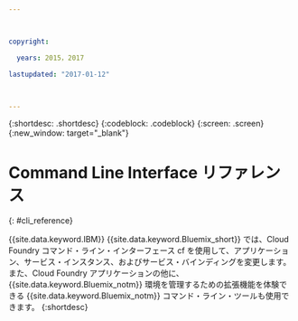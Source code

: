 ```yaml
---



copyright:

  years: 2015，2017

lastupdated: "2017-01-12"



---
```


{:shortdesc: .shortdesc}
{:codeblock: .codeblock}
{:screen: .screen}
{:new_window: target="_blank"}

# Command Line Interface リファレンス
{: #cli_reference}

{{site.data.keyword.IBM}} {{site.data.keyword.Bluemix_short}} では、Cloud Foundry コマンド・ライン・インターフェース cf を使用して、アプリケーション、サービス・インスタンス、およびサービス・バインディングを変更します。
また、Cloud Foundry アプリケーションの他に、{{site.data.keyword.Bluemix_notm}} 環境を管理するための拡張機能を体験できる {{site.data.keyword.Bluemix_notm}} コマンド・ライン・ツールも使用できます。
{:shortdesc}
